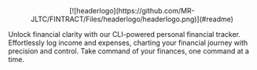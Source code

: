 <div style="text-align:center">
  [![headerlogo](https://github.com/MR-JLTC/FINTRACT/Files/headerlogo/headerlogo.png)](#readme)
</div>

Unlock financial clarity with our CLI-powered personal financial tracker. Effortlessly log income and expenses, charting your financial journey with precision and control. Take command of your finances, one command at a time.
